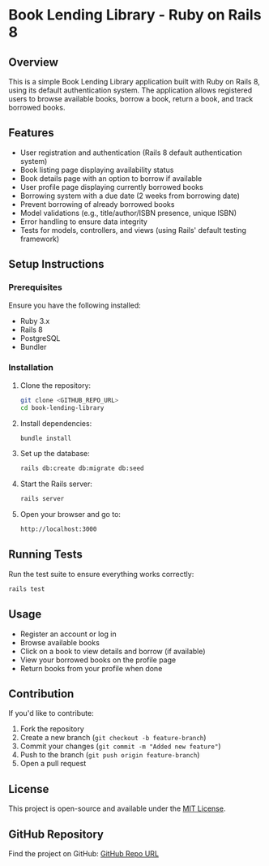 # Book Lending Library - Ruby on Rails 8

## Overview
This is a simple Book Lending Library application built with Ruby on Rails 8, using its default authentication system. The application allows registered users to browse available books, borrow a book, return a book, and track borrowed books.

## Features
- User registration and authentication (Rails 8 default authentication system)
- Book listing page displaying availability status
- Book details page with an option to borrow if available
- User profile page displaying currently borrowed books
- Borrowing system with a due date (2 weeks from borrowing date)
- Prevent borrowing of already borrowed books
- Model validations (e.g., title/author/ISBN presence, unique ISBN)
- Error handling to ensure data integrity
- Tests for models, controllers, and views (using Rails' default testing framework)

## Setup Instructions

### Prerequisites
Ensure you have the following installed:
- Ruby 3.x
- Rails 8
- PostgreSQL
- Bundler

### Installation
1. Clone the repository:
   ```sh
   git clone <GITHUB_REPO_URL>
   cd book-lending-library
   ```
2. Install dependencies:
   ```sh
   bundle install
   ```
3. Set up the database:
   ```sh
   rails db:create db:migrate db:seed
   ```
4. Start the Rails server:
   ```sh
   rails server
   ```
5. Open your browser and go to:
   ```sh
   http://localhost:3000
   ```

## Running Tests
Run the test suite to ensure everything works correctly:
```sh
rails test
```

## Usage
- Register an account or log in
- Browse available books
- Click on a book to view details and borrow (if available)
- View your borrowed books on the profile page
- Return books from your profile when done

## Contribution
If you'd like to contribute:
1. Fork the repository
2. Create a new branch (`git checkout -b feature-branch`)
3. Commit your changes (`git commit -m "Added new feature"`)
4. Push to the branch (`git push origin feature-branch`)
5. Open a pull request

## License
This project is open-source and available under the [MIT License](LICENSE).

## GitHub Repository
Find the project on GitHub:
[GitHub Repo URL](<casey829>)

